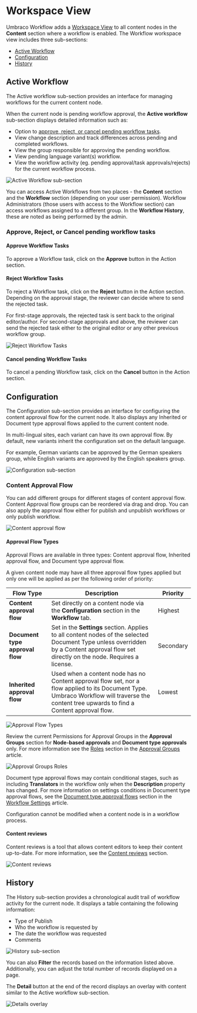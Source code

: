 # Workspace View

Umbraco Workflow adds a [Workspace View](https://docs.umbraco.com/umbraco-cms/customizing/extending-overview/extension-types/workspaces/workspace-views) to all content nodes in the **Content** section where a workflow is enabled. The Workflow workspace view includes three sub-sections:

* [Active Workflow](workflow-workspace-view.md#active-workflow)
* [Configuration](workflow-workspace-view.md#configuration)
* [History](workflow-workspace-view.md#history)

## Active Workflow

The Active workflow sub-section provides an interface for managing workflows for the current content node.

When the current node is pending workflow approval, the **Active workflow** sub-section displays detailed information such as:

* Option to [approve, reject, or cancel pending workflow tasks](workflow-workspace-view.md#approve-reject-or-cancel-pending-workflow-tasks).
* View change description and track differences across pending and completed workflows.
* View the group responsible for approving the pending workflow.
* View pending language variant(s) workflow.
* View the workflow activity (eg. pending approval/task approvals/rejects) for the current workflow process.

![Active Workflow sub-section](images/Active-Workflow-detailed-info-v14.png)

You can access Active Workflows from two places - the **Content** section and the **Workflow** section (depending on your user permission). Workflow Administrators (those users with access to the Workflow section) can access workflows assigned to a different group. In the **Workflow History**, these are noted as being performed by the admin.

### Approve, Reject, or Cancel pending workflow tasks

#### Approve Workflow Tasks

To approve a Workflow task, click on the **Approve** button in the Action section.

#### Reject Workflow Tasks

To reject a Workflow task, click on the **Reject** button in the Action section. Depending on the approval stage, the reviewer can decide where to send the rejected task.

For first-stage approvals, the rejected task is sent back to the original editor/author. For second-stage approvals and above, the reviewer can send the rejected task either to the original editor or any other previous workflow group.

![Reject Workflow Tasks](../../../10/umbraco-workflow/getting-started/images/assign-rejected-task.png)

#### Cancel pending Workflow Tasks

To cancel a pending Workflow task, click on the **Cancel** button in the Action section.

## Configuration

The Configuration sub-section provides an interface for configuring the content approval flow for the current node. It also displays any Inherited or Document type approval flows applied to the current content node.

In multi-lingual sites, each variant can have its own approval flow. By default, new variants inherit the configuration set on the default language.

For example, German variants can be approved by the German speakers group, while English variants are approved by the English speakers group.

![Configuration sub-section](images/Configuration-sub-section-v14.png)

### Content Approval Flow

You can add different groups for different stages of content approval flow. Content Approval flow groups can be reordered via drag and drop. You can also apply the approval flow either for publish and unpublish workflows or only publish workflow.

![Content approval flow](images/content-approval-flow-v14.png)

#### Approval Flow Types

Approval Flows are available in three types: Content approval flow, Inherited approval flow, and Document type approval flow.

A given content node may have all three approval flow types applied but only one will be applied as per the following order of priority:

| Flow Type | Description | Priority |
|---|---|---|
| **Content approval flow** | Set directly on a content node via the **Configuration** section in the **Workflow** tab. | Highest |
| **Document type approval flow** | Set in the **Settings** section. Applies to all content nodes of the selected Document Type unless overridden by a Content approval flow set directly on the node. Requires a license. | Secondary |
| **Inherited approval flow** | Used when a content node has no Content approval flow set, nor a flow applied to its Document Type. Umbraco Workflow will traverse the content tree upwards to find a Content approval flow. | Lowest |

![Approval Flow Types](images/content-approval-flow-v14.png)

Review the current Permissions for Approval Groups in the **Approval Groups** section for **Node-based approvals** and **Document type approvals** only. For more information see the [Roles](../workflow-section/approval-groups.md#roles) section in the [Approval Groups](../workflow-section/approval-groups.md) article.

![Approval Groups Roles](images/approval-groups-roles-v14.png)

Document type approval flows may contain conditional stages, such as including **Translators** in the workflow only when the **Description** property has changed. For more information on settings conditions in Document type approval flows, see the [Document type approval flows](../workflow-section/workflow-settings.md#document-type-approval-flows) section in the [Workflow Settings](../workflow-section/workflow-settings.md) article.

Configuration cannot be modified when a content node is in a workflow process.

#### Content reviews

Content reviews is a tool that allows content editors to keep their content up-to-date. For more information, see the [Content reviews](../workflow-section/content-reviews.md) section.

![Content reviews](images/Content-reviews-v14.png)

## History

The History sub-section provides a chronological audit trail of workflow activity for the current node. It displays a table containing the following information:

* Type of Publish
* Who the workflow is requested by
* The date the workflow was requested
* Comments

![History sub-section](images/History-sub-section-v14.png)

You can also **Filter** the records based on the information listed above. Additionally, you can adjust the total number of records displayed on a page.

The **Detail** button at the end of the record displays an overlay with content similar to the Active workflow sub-section.

![Details overlay](images/Workflow-Content-app-Details-overlay-v14.png)

